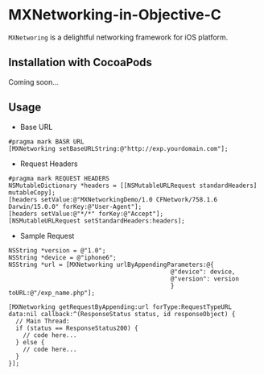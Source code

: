 # MXNetworking-in-Objective-C

`MXNetworing` is a delightful networking framework for iOS platform.

## Installation with CocoaPods

Coming soon...

## Usage

* Base URL

```
#pragma mark BASR URL
[MXNetworking setBaseURLString:@"http://exp.yourdomain.com"];
```

* Request Headers

```
#pragma mark REQUEST HEADERS
NSMutableDictionary *headers = [[NSMutableURLRequest standardHeaders] mutableCopy];
[headers setValue:@"MXNetworkingDemo/1.0 CFNetwork/758.1.6 Darwin/15.0.0" forKey:@"User-Agent"];
[headers setValue:@"*/*" forKey:@"Accept"];
[NSMutableURLRequest setStandardHeaders:headers];
```

* Sample Request

```
NSString *version = @"1.0";
NSString *device = @"iphone6";
NSString *url = [MXNetworking urlByAppendingParameters:@{
                                             @"device": device,
                                             @"version": version
                                             } toURL:@"/exp_name.php"];

[MXNetworking getRequestByAppending:url forType:RequestTypeURL data:nil callback:^(ResponseStatus status, id responseObject) {
  // Main Thread:
  if (status == ResponseStatus200) {
    // code here...
  } else {
    // code here...
  }
}];
```
